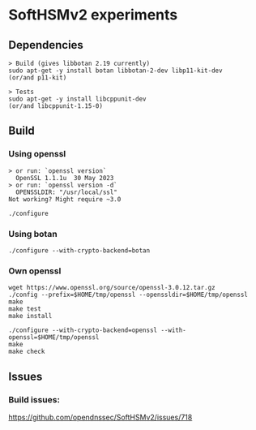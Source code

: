 # SoftHSMv2 experiments

## Dependencies

```
> Build (gives libbotan 2.19 currently)
sudo apt-get -y install botan libbotan-2-dev libp11-kit-dev
(or/and p11-kit)

> Tests
sudo apt-get -y install libcppunit-dev
(or/and libcppunit-1.15-0)
```

## Build

### Using openssl

```
> or run: `openssl version`
  OpenSSL 1.1.1u  30 May 2023
> or run: `openssl version -d`
  OPENSSLDIR: "/usr/local/ssl"
Not working? Might require ~3.0

./configure
```

### Using botan

```
./configure --with-crypto-backend=botan
```

### Own openssl

```
wget https://www.openssl.org/source/openssl-3.0.12.tar.gz
./config --prefix=$HOME/tmp/openssl --openssldir=$HOME/tmp/openssl
make
make test
make install

./configure --with-crypto-backend=openssl --with-openssl=$HOME/tmp/openssl
make
make check
```

## Issues

### Build issues:
https://github.com/opendnssec/SoftHSMv2/issues/718
